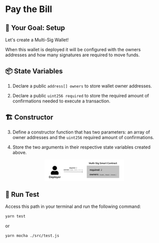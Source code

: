 # Pay the Bill

## 🏁 Your Goal: Setup

Let's create a Multi-Sig Wallet!

When this wallet is deployed it will be configured with the owners addresses and how many signatures are required to move funds.

## 📦 State Variables

1. Declare a public `address[] owners` to store wallet owner addresses.
   
2. Declare a public `uint256 required` to store the required amount of confirmations needed to execute a transaction.

## 🏗️ Constructor

3. Define a constructor function that has two parameters: an array of owner addresses and the `uint256` required amount of confirmations.
   
4. Store the two arguments in their respective state variables created above.

<img style="display: block; margin-left: auto; margin-right: auto;width: 50%;" src="../../../img/contructorMultiSigWallet.png">

## 🧪 Run Test

Access this path in your terminal and run the following command:

```bash
yarn test
```

or

```bash
yarn mocha ./src/test.js
```
